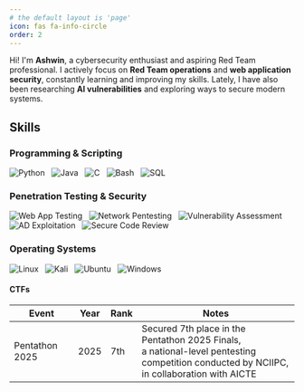 ```yaml
---
# the default layout is 'page'
icon: fas fa-info-circle
order: 2
---
```


Hi! I'm **Ashwin**, a cybersecurity enthusiast and aspiring Red Team professional. I actively focus on **Red Team operations** and **web application security**, constantly learning and improving my skills. Lately, I have also been researching **AI vulnerabilities** and exploring ways to secure modern systems.

## Skills

### Programming & Scripting
<div>
  <img src="https://img.shields.io/badge/-Python-3776AB?style=flat&logo=python&logoColor=white" alt="Python" />&nbsp;&nbsp;
  <img src="https://img.shields.io/badge/-Java-007396?style=flat&logo=java&logoColor=white" alt="Java" />&nbsp;&nbsp;
  <img src="https://img.shields.io/badge/-C-00599C?style=flat&logo=c&logoColor=white" alt="C" />&nbsp;&nbsp;
  <img src="https://img.shields.io/badge/-Bash-4EAA25?style=flat&logo=gnu-bash&logoColor=white" alt="Bash" />&nbsp;&nbsp;
  <img src="https://img.shields.io/badge/-SQL-4479A1?style=flat&logo=mysql&logoColor=white" alt="SQL" />
</div>

### Penetration Testing & Security
<div>
  <img src="https://img.shields.io/badge/-Web%20App%20Testing-FF6F61?style=flat" alt="Web App Testing" />&nbsp;&nbsp;
  <img src="https://img.shields.io/badge/-Network%20Pentesting-00BFFF?style=flat" alt="Network Pentesting" />&nbsp;&nbsp;
  <img src="https://img.shields.io/badge/-Vuln%20Assessment-FFB400?style=flat" alt="Vulnerability Assessment" />&nbsp;&nbsp;
  <img src="https://img.shields.io/badge/-AD%20Exploitation-8A2BE2?style=flat" alt="AD Exploitation" />&nbsp;&nbsp;
  <img src="https://img.shields.io/badge/-Secure%20Code%20Review-228B22?style=flat" alt="Secure Code Review" />
</div>

### Operating Systems
<div>
  <img src="https://img.shields.io/badge/-Linux-000000?style=flat&logo=linux&logoColor=white" alt="Linux" />&nbsp;&nbsp;
  <img src="https://img.shields.io/badge/-Kali%20Linux-557C94?style=flat&logo=kali-linux&logoColor=white" alt="Kali" />&nbsp;&nbsp;
  <img src="https://img.shields.io/badge/-Ubuntu-E95420?style=flat&logo=ubuntu&logoColor=white" alt="Ubuntu" />&nbsp;&nbsp;
  <img src="https://img.shields.io/badge/-Windows-0078D6?style=flat&logo=windows&logoColor=white" alt="Windows" />
</div>

#### CTFs

| Event   | Year | Rank     | Notes                               |
|---------|------|----------|-------------------------------------|
| Pentathon 2025 | 2025 | 7th    | Secured 7th place in the Pentathon 2025 Finals,<br>a national-level pentesting competition conducted by NCIIPC,<br>in collaboration with AICTE |

